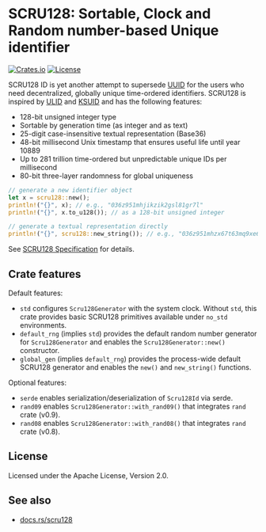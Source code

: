 # SCRU128: Sortable, Clock and Random number-based Unique identifier

[![Crates.io](https://img.shields.io/crates/v/scru128)](https://crates.io/crates/scru128)
[![License](https://img.shields.io/crates/l/scru128)](https://github.com/scru128/rust/blob/main/LICENSE)

SCRU128 ID is yet another attempt to supersede [UUID] for the users who need
decentralized, globally unique time-ordered identifiers. SCRU128 is inspired by
[ULID] and [KSUID] and has the following features:

- 128-bit unsigned integer type
- Sortable by generation time (as integer and as text)
- 25-digit case-insensitive textual representation (Base36)
- 48-bit millisecond Unix timestamp that ensures useful life until year 10889
- Up to 281 trillion time-ordered but unpredictable unique IDs per millisecond
- 80-bit three-layer randomness for global uniqueness

```rust
// generate a new identifier object
let x = scru128::new();
println!("{}", x); // e.g., "036z951mhjikzik2gsl81gr7l"
println!("{}", x.to_u128()); // as a 128-bit unsigned integer

// generate a textual representation directly
println!("{}", scru128::new_string()); // e.g., "036z951mhzx67t63mq9xe6q0j"

```

See [SCRU128 Specification] for details.

[UUID]: https://en.wikipedia.org/wiki/Universally_unique_identifier
[ULID]: https://github.com/ulid/spec
[KSUID]: https://github.com/segmentio/ksuid
[SCRU128 Specification]: https://github.com/scru128/spec

## Crate features

Default features:

- `std` configures `Scru128Generator` with the system clock. Without `std`, this
  crate provides basic SCRU128 primitives available under `no_std` environments.
- `default_rng` (implies `std`) provides the default random number generator for
  `Scru128Generator` and enables the `Scru128Generator::new()` constructor.
- `global_gen` (implies `default_rng`) provides the process-wide default SCRU128
  generator and enables the `new()` and `new_string()` functions.

Optional features:

- `serde` enables serialization/deserialization of `Scru128Id` via serde.
- `rand09` enables `Scru128Generator::with_rand09()` that integrates `rand`
  crate (v0.9).
- `rand08` enables `Scru128Generator::with_rand08()` that integrates `rand`
  crate (v0.8).

## License

Licensed under the Apache License, Version 2.0.

## See also

- [docs.rs/scru128](https://docs.rs/scru128)
